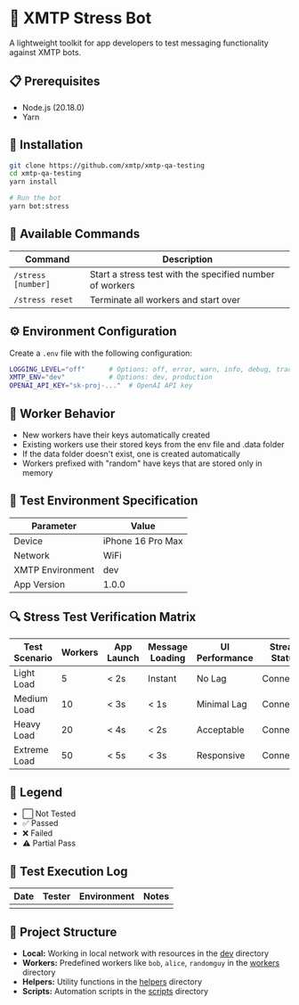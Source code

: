 # 🤖 XMTP Stress Bot

A lightweight toolkit for app developers to test messaging functionality against XMTP bots.

## 📋 Prerequisites

- Node.js (20.18.0)
- Yarn

## 🔧 Installation

```bash
git clone https://github.com/xmtp/xmtp-qa-testing
cd xmtp-qa-testing
yarn install

# Run the bot
yarn bot:stress
```

## 💬 Available Commands

| Command            | Description                                              |
| ------------------ | -------------------------------------------------------- |
| `/stress [number]` | Start a stress test with the specified number of workers |
| `/stress reset`    | Terminate all workers and start over                     |

## ⚙️ Environment Configuration

Create a `.env` file with the following configuration:

```bash
LOGGING_LEVEL="off"      # Options: off, error, warn, info, debug, trace
XMTP_ENV="dev"           # Options: dev, production
OPENAI_API_KEY="sk-proj-..."  # OpenAI API key
```

## 🧪 Worker Behavior

- New workers have their keys automatically created
- Existing workers use their stored keys from the env file and .data folder
- If the data folder doesn't exist, one is created automatically
- Workers prefixed with "random" have keys that are stored only in memory

## 📱 Test Environment Specification

| Parameter        | Value             |
| ---------------- | ----------------- |
| Device           | iPhone 16 Pro Max |
| Network          | WiFi              |
| XMTP Environment | dev               |
| App Version      | 1.0.0             |

## 🔍 Stress Test Verification Matrix

| Test Scenario | Workers | App Launch | Message Loading | UI Performance | Stream Status | Message Sending | Status | Notes |
| ------------- | ------- | ---------- | --------------- | -------------- | ------------- | --------------- | ------ | ----- |
| Light Load    | 5       | < 2s       | Instant         | No Lag         | Connected     | Instant         | ⬜     |       |
| Medium Load   | 10      | < 3s       | < 1s            | Minimal Lag    | Connected     | < 1s            | ⬜     |       |
| Heavy Load    | 20      | < 4s       | < 2s            | Acceptable     | Connected     | < 2s            | ⬜     |       |
| Extreme Load  | 50      | < 5s       | < 3s            | Responsive     | Connected     | < 3s            | ⬜     |       |

## 🔑 Legend

- ⬜ Not Tested
- ✅ Passed
- ❌ Failed
- ⚠️ Partial Pass

## 📝 Test Execution Log

| Date | Tester | Environment | Notes |
| ---- | ------ | ----------- | ----- |
|      |        |             |       |

## 📂 Project Structure

- **Local:** Working in local network with resources in the [dev](/dev/) directory
- **Workers:** Predefined workers like `bob`, `alice`, `randomguy` in the [workers](/workers/) directory
- **Helpers:** Utility functions in the [helpers](/helpers/) directory
- **Scripts:** Automation scripts in the [scripts](/scripts/) directory
